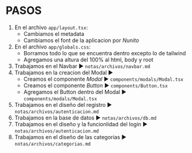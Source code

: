 <!-- Ctrl+K V para ver vista previa -->
# PASOS
1. En el archivo `app/layout.tsx`:
   - Cambiamos el metadata
   - Cambiamos el font de la aplicacion por *Nunito*
2. En el archivo `app/globals.css`:
   - Borramos todo lo que se encuentra dentro excepto lo de tailwind
   - Agregamos una altura del 100% al html, body y root
3. Trabajamos en el Navbar ► `notas/archivos/navbar.md`
4. Trabajamos en la creacion del Modal ►
   - Creamos el componente *Modal* ► `components/modals/Modal.tsx`
   - Creamos el componente *Button* ► `components/Button.tsx`
   - Agregamos el Button dentro del Modal ► `components/modals/Modal.tsx`
5. Trabajamos en el diseño del registro ► `notas/archivos/autenticacion.md`
6. Trabajamos en la base de datos ► `notas/archivos/db.md`
7. Trabajamos en el diseño y la funcionlidad del login ► `notas/archivos/autenticacion.md`
8. Trabajamos en el diseño de las categorias ► `notas/archivos/categorias.md`
